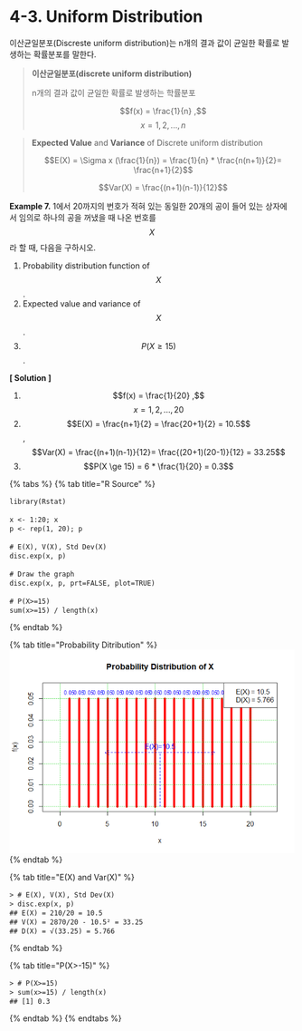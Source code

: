 # 4-3. Uniform Distribution

이산균일분포\(Discreste uniform distribution\)는 n개의 결과 값이 균일한 확률로 발생하는 확률분포를 말한다. 

> **이산균일분포\(discrete uniform distribution\)**
>
> n개의 결과 값이 균일한 확률로 발생하는 학률분포
>
>   $$f(x)  = \frac{1}{n} ,$$    $$ x=1,2,...,n$$



> **Expected Value** and **Variance** of Discrete uniform distribution
>
> $$E(X) = \Sigma x (\frac{1}{n}) = \frac{1}{n} * \frac{n(n+1)}{2}= \frac{n+1}{2}$$ 
>
> $$Var(X) = \frac{(n+1)(n-1)}{12}$$



**Example  7.** 1에서 20까지의 번호가 적혀 있는 동일한 20개의 공이 들어 있는 상자에서 임의로 하나의 공을 꺼냈을 때 나온 번호를 $$X$$ 라 할 때, 다음을 구하시오.

1. Probability distribution function of $$X$$.
2. Expected value and variance of $$X$$.
3. $$P(X \ge 15)$$ .

**\[ Solution \]**

1. $$f(x)  = \frac{1}{20} ,$$    $$ x=1,2,...,20$$
2. $$E(X) = \frac{n+1}{2} = \frac{20+1}{2} = 10.5$$,   $$Var(X)  = \frac{(n+1)(n-1)}{12}= \frac{(20+1)(20-1)}{12} = 33.25$$
3. $$P(X \ge 15) = 6 * \frac{1}{20} = 0.3$$ 

{% tabs %}
{% tab title="R Source" %}
```text
library(Rstat)

x <- 1:20; x
p <- rep(1, 20); p

# E(X), V(X), Std Dev(X)
disc.exp(x, p)

# Draw the graph
disc.exp(x, p, prt=FALSE, plot=TRUE)

# P(X>=15)
sum(x>=15) / length(x)
```
{% endtab %}

{% tab title="Probability Ditribution" %}
![](../.gitbook/assets/image%20%2810%29.png)
{% endtab %}

{% tab title="E\(X\) and Var\(X\)" %}
```text
> # E(X), V(X), Std Dev(X)
> disc.exp(x, p)
## E(X) = 210/20 = 10.5 
## V(X) = 2870/20 - 10.5² = 33.25 
## D(X) = √(33.25) = 5.766 
```
{% endtab %}

{% tab title="P\(X>-15\)" %}
```text
> # P(X>=15)
> sum(x>=15) / length(x)
## [1] 0.3
```
{% endtab %}
{% endtabs %}

